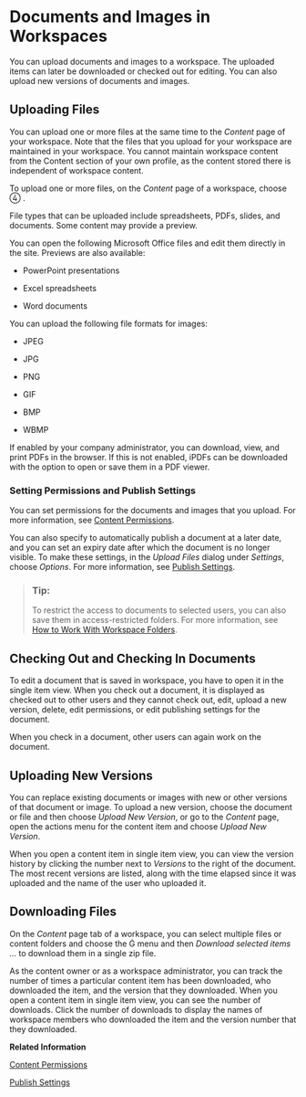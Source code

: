 <!-- loio03da32e8d6d24da99431e2bdffebdaa4 -->

<link rel="stylesheet" type="text/css" href="css/sap-icons.css"/>

# Documents and Images in Workspaces

You can upload documents and images to a workspace. The uploaded items can later be downloaded or checked out for editing. You can also upload new versions of documents and images.



<a name="loio03da32e8d6d24da99431e2bdffebdaa4__section_02187663247A450C87458CDE8E969CAF"/>

## Uploading Files

You can upload one or more files at the same time to the *Content* page of your workspace. Note that the files that you upload for your workspace are maintained in your workspace. You cannot maintain workspace content from the Content section of your own profile, as the content stored there is independent of workspace content.

To upload one or more files, on the *Content* page of a workspace, choose <span class="SAP-icons"></span> .

File types that can be uploaded include spreadsheets, PDFs, slides, and documents. Some content may provide a preview.

You can open the following Microsoft Office files and edit them directly in the site. Previews are also available:

-   PowerPoint presentations

-   Excel spreadsheets

-   Word documents


You can upload the following file formats for images:

-   JPEG

-   JPG

-   PNG

-   GIF

-   BMP

-   WBMP


If enabled by your company administrator, you can download, view, and print PDFs in the browser. If this is not enabled, iPDFs can be downloaded with the option to open or save them in a PDF viewer.



### Setting Permissions and Publish Settings

You can set permissions for the documents and images that you upload. For more information, see [Content Permissions](content-permissions-8f317cb.md).

You can also specify to automatically publish a document at a later date, and you can set an expiry date after which the document is no longer visible. To make these settings, in the *Upload Files* dialog under *Settings*, choose *Options*. For more information, see [Publish Settings](publish-settings-b69d86a.md).

> ### Tip:  
> To restrict the access to documents to selected users, you can also save them in access-restricted folders. For more information, see [How to Work With Workspace Folders](how-to-work-with-workspace-folders-b589340.md).



<a name="loio03da32e8d6d24da99431e2bdffebdaa4__section_fkp_2qf_pkb"/>

## Checking Out and Checking In Documents

To edit a document that is saved in workspace, you have to open it in the single item view. When you check out a document, it is displayed as checked out to other users and they cannot check out, edit, upload a new version, delete, edit permissions, or edit publishing settings for the document.

When you check in a document, other users can again work on the document.



<a name="loio03da32e8d6d24da99431e2bdffebdaa4__section_t44_xpf_pkb"/>

## Uploading New Versions

You can replace existing documents or images with new or other versions of that document or image. To upload a new version, choose the document or file and then choose *Upload New Version*, or go to the *Content* page, open the actions menu for the content item and choose *Upload New Version*.

When you open a content item in single item view, you can view the version history by clicking the number next to *Versions* to the right of the document. The most recent versions are listed, along with the time elapsed since it was uploaded and the name of the user who uploaded it.



<a name="loio03da32e8d6d24da99431e2bdffebdaa4__section_vrz_xpf_pkb"/>

## Downloading Files

On the *Content* page tab of a workspace, you can select multiple files or content folders and choose the <span class="SAP-icons"></span> menu and then *Download selected items …* to download them in a single zip file.

As the content owner or as a workspace administrator, you can track the number of times a particular content item has been downloaded, who downloaded the item, and the version that they downloaded. When you open a content item in single item view, you can see the number of downloads. Click the number of downloads to display the names of workspace members who downloaded the item and the version number that they downloaded.

**Related Information**  


[Content Permissions](content-permissions-8f317cb.md "As a content owner who has uploaded a document or image, you can set permissions for what can be done with the document. You can also set permissions when you create a wiki or knowledge base article, right before you publish or save it.")

[Publish Settings](publish-settings-b69d86a.md "If you don't want to publish content items immediately, but rather on a specific date, you can schedule automatic publishing. You can also set an expiry date for a content item after which it's no longer visible.")


